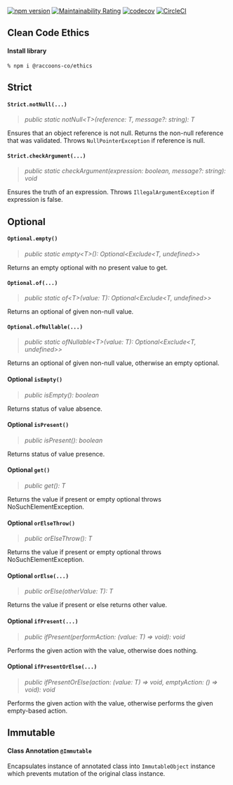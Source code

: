 [![npm version](https://badge.fury.io/js/@raccoons-co%2Fethics.svg)](https://badge.fury.io/js/@raccoons-co%2Fethics)
[![Maintainability Rating](https://sonarcloud.io/api/project_badges/measure?project=raccoons-co_ethics&metric=sqale_rating)](https://sonarcloud.io/summary/new_code?id=raccoons-co_ethics)
[![codecov](https://codecov.io/gh/raccoons-co/ethics/branch/master/graph/badge.svg?token=9X85JVC93D)](https://codecov.io/gh/raccoons-co/ethics)
[![CircleCI](https://dl.circleci.com/status-badge/img/gh/raccoons-co/ethics/tree/master.svg?style=svg)](https://dl.circleci.com/status-badge/redirect/gh/raccoons-co/ethics/tree/master)

Clean Code Ethics
---

#### Install library
```shell script
% npm i @raccoons-co/ethics
```

Strict
---

#### `Strict.notNull(...)`

>*public static notNull\<T>(reference: T, message?: string): T*

Ensures that an object reference is not null.
Returns the non-null reference that was validated.
Throws `NullPointerException` if reference is null.

#### `Strict.checkArgument(...)`

>*public static checkArgument(expression: boolean, message?: string): void*

Ensures the truth of an expression.
Throws `IllegalArgumentException` if expression is false.

Optional
---

#### `Optional.empty()`

>*public static empty\<T>(): Optional<Exclude<T, undefined>>*

Returns an empty optional with no present value to get.

#### `Optional.of(...)`

>*public static of\<T>(value: T): Optional<Exclude<T, undefined>>*

Returns an optional of given non-null value.

#### `Optional.ofNullable(...)`

>*public static ofNullable\<T>(value: T): Optional<Exclude<T, undefined>>*

Returns an optional of given non-null value, otherwise an empty optional.

#### Optional `isEmpty()`

>*public isEmpty(): boolean*

Returns status of value absence.

#### Optional `isPresent()`

>*public isPresent(): boolean*

Returns status of value presence.

#### Optional `get()`

>*public get(): T*

Returns the value if present or empty optional throws NoSuchElementException.

#### Optional `orElseThrow()`

>*public orElseThrow(): T*

Returns the value if present or empty optional throws NoSuchElementException.

#### Optional `orElse(...)`

>*public orElse(otherValue: T): T*

Returns the value if present or else returns other value.

#### Optional `ifPresent(...)`

>*public ifPresent(performAction: (value: T) => void): void*

Performs the given action with the value, otherwise does nothing.

#### Optional `ifPresentOrElse(...)`

>*public ifPresentOrElse(action: (value: T) => void, emptyAction: () => void): void*

Performs the given action with the value, otherwise performs the given empty-based action.

Immutable
---

#### Class Annotation  `@Immutable`

Encapsulates instance of annotated class into `ImmutableObject` instance which prevents mutation 
of the original class instance.
